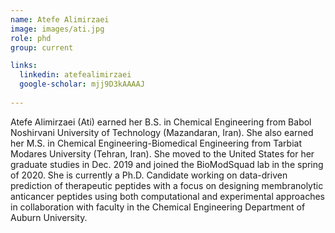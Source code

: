 ```yaml
---
name: Atefe Alimirzaei
image: images/ati.jpg
role: phd
group: current

links:
  linkedin: atefealimirzaei
  google-scholar: mjj9D3kAAAAJ
  
---
```


Atefe Alimirzaei (Ati) earned her B.S. in Chemical Engineering from Babol Noshirvani University of Technology (Mazandaran, Iran). She also earned 
her M.S. in Chemical Engineering-Biomedical Engineering from Tarbiat Modares University (Tehran, Iran). She moved to the United States for her 
graduate studies in Dec. 2019 and joined the BioModSquad lab in the spring of 2020. She is currently a Ph.D. Candidate working on data-driven 
prediction of therapeutic peptides with a focus on designing membranolytic anticancer peptides using both computational and experimental approaches 
in collaboration with faculty in the Chemical Engineering Department of Auburn University.

